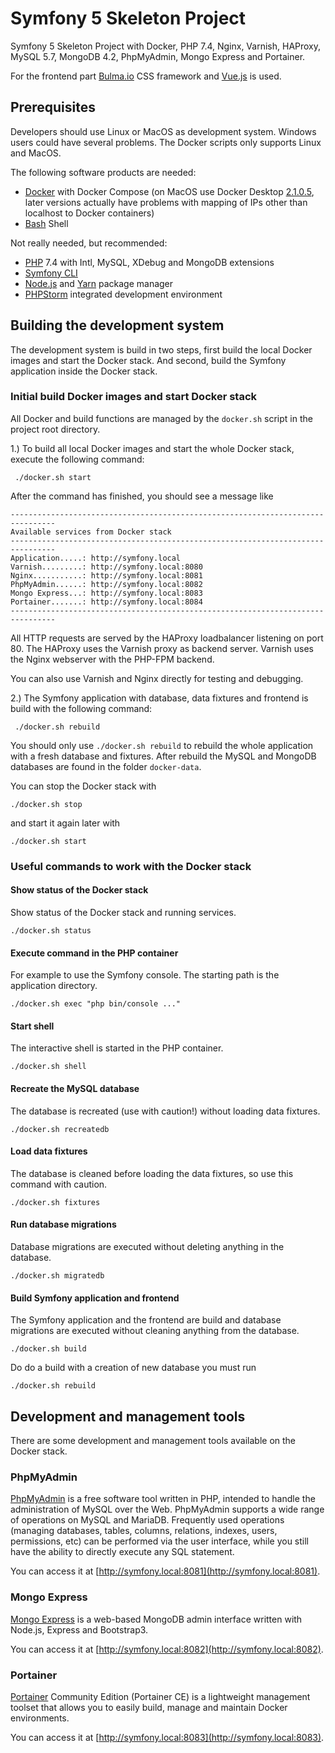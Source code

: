 # Symfony 5 Skeleton Project

Symfony 5 Skeleton Project with Docker, PHP 7.4, Nginx, Varnish, HAProxy, MySQL 5.7, MongoDB 4.2,
PhpMyAdmin, Mongo Express and Portainer.

For the frontend part [Bulma.io](https://bulma.io) CSS framework and [Vue.js](https://vuejs.org) is used.

## Prerequisites

Developers should use Linux or MacOS as development system. Windows users could have
several problems. The Docker scripts only supports Linux and MacOS.

The following software products are needed:

+ [Docker](https://docker.com) with Docker Compose (on MacOS use Docker Desktop 
  [2.1.0.5](https://download.docker.com/mac/stable/40693/Docker.dmg), later versions
  actually have problems with mapping of IPs other than localhost to Docker containers)
+ [Bash](https://www.gnu.org/software/bash/) Shell

Not really needed, but recommended:

+ [PHP](https://php.net) 7.4 with Intl, MySQL, XDebug and MongoDB extensions
+ [Symfony CLI](https://symfony.com/download)
+ [Node.js](https://nodejs.org) and [Yarn](https://yarnpkg.com) package manager
+ [PHPStorm](https://www.jetbrains.com/phpstorm/) integrated development environment

## Building the development system

The development system is build in two steps, first build the local Docker images and
start the Docker stack. And second, build the Symfony application inside the Docker
stack.

### Initial build Docker images and start Docker stack 

All Docker and build functions are managed by the `docker.sh` script in the project
root directory.

1.) To build all local Docker images and start the whole Docker stack, execute the following
command:

     ./docker.sh start
    
After the command has finished, you should see a message like 

    --------------------------------------------------------------------------------
    Available services from Docker stack
    --------------------------------------------------------------------------------
    Application.....: http://symfony.local
    Varnish.........: http://symfony.local:8080
    Nginx...........: http://symfony.local:8081
    PhpMyAdmin......: http://symfony.local:8082
    Mongo Express...: http://symfony.local:8083
    Portainer.......: http://symfony.local:8084
    --------------------------------------------------------------------------------
 
All HTTP requests are served by the HAProxy loadbalancer listening on port 80. The HAProxy uses the Varnish
proxy as backend server. Varnish uses the Nginx webserver with the PHP-FPM backend.

You can also use Varnish and Nginx directly for testing and debugging.
   
2.) The Symfony application with database, data fixtures and frontend is build with the following command:

     ./docker.sh rebuild
    
You should only use `./docker.sh rebuild` to rebuild the whole application with a fresh database and fixtures.
After rebuild the MySQL and MongoDB databases are found in the folder `docker-data`.     

You can stop the Docker stack with

    ./docker.sh stop
    
and start it again later with

    ./docker.sh start

### Useful commands to work with the Docker stack

#### Show status of the Docker stack

Show status of the Docker stack and running services.

    ./docker.sh status
     
#### Execute command in the PHP container

For example to use the Symfony console. The starting path is the application directory.

    ./docker.sh exec "php bin/console ..."      

#### Start shell

The interactive shell is started in the PHP container.

    ./docker.sh shell
    
#### Recreate the MySQL database
 
The database is recreated (use with caution!) without loading data fixtures.

    ./docker.sh recreatedb
    
#### Load data fixtures
 
The database is cleaned before loading the data fixtures, so use this command with
caution.

    ./docker.sh fixtures

#### Run database migrations

Database migrations are executed without deleting anything in the database.

    ./docker.sh migratedb
        
#### Build Symfony application and frontend
 
The Symfony application and the frontend are build and database migrations are executed
without cleaning anything from the database.

    ./docker.sh build

Do do a build with a creation of new database you must run

    ./docker.sh rebuild
    
## Development and management tools

There are some development and management tools available on the Docker stack. 

### PhpMyAdmin

[PhpMyAdmin](https://phpmyadmin.net) is a free software tool written in PHP, intended 
to handle the administration of MySQL over the Web. PhpMyAdmin supports a wide range 
of operations on MySQL and MariaDB. Frequently used operations (managing databases, 
tables, columns, relations, indexes, users, permissions, etc) can be performed via 
the user interface, while you still have the ability to directly execute any SQL 
statement. 

You can access it at [http://symfony.local:8081](http://symfony.local:8081).

### Mongo Express

[Mongo Express](https://github.com/mongo-express/mongo-express) is a web-based 
MongoDB admin interface written with Node.js, Express and Bootstrap3. 

You can access it at [http://symfony.local:8082](http://symfony.local:8082).

### Portainer

[Portainer](https://portainer.io) Community Edition (Portainer CE) is a lightweight 
management toolset that allows you to easily build, manage and maintain Docker 
environments.

You can access it at [http://symfony.local:8083](http://symfony.local:8083).
